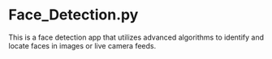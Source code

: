 # Face_Detection.py
This is a face detection app that utilizes advanced algorithms to identify and locate faces in images or live camera feeds.
